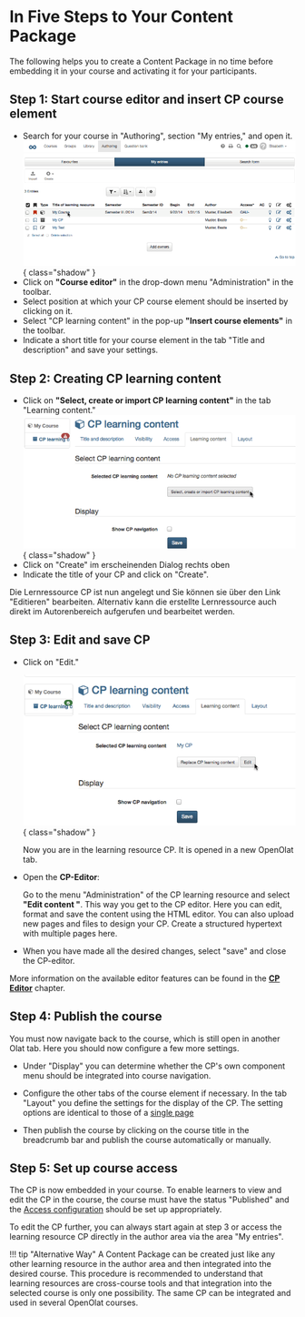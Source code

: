 # In Five Steps to Your Content Package

The following helps you to create a Content Package in no time before
embedding it in your course and activating it for your participants.

## Step 1: Start course editor and insert CP course element  

 - Search for your course in "Authoring", section "My entries," and open it.
![open-course](assets/opencourse.gif){ class="shadow" }
 - Click on **"Course editor"** in the drop-down menu "Administration" in the toolbar.  
 - Select position at which your CP course element should be inserted by clicking on it.  
 - Select "CP learning content" in the pop-up **"Insert course elements"** in the toolbar.  
 - Indicate a short title for your course element in the tab "Title and description" and save your settings.  
  
## Step 2: Creating CP learning content  

 - Click on **"Select, create or import CP learning content"** in the tab "Learning content."
![choose-content-package](assets/choosecp.gif){ class="shadow" }
 - Click on "Create" im erscheinenden Dialog rechts oben
 - Indicate the title of your CP and click on "Create".  
  
 Die Lernressource CP ist nun angelegt und Sie können sie über den Link "Editieren" bearbeiten. Alternativ kann die erstellte Lernressource auch direkt im Autorenbereich aufgerufen und bearbeitet werden. 

## Step 3: Edit and save CP  

 - Click on "Edit."
    
    ![edit-content-package](assets/editcp.gif){ class="shadow" }

     Now you are in the learning resource CP. It is opened in a new OpenOlat tab.

 - Open the **CP-Editor**:
 
    Go to the menu "Administration" of the CP learning resource and select **"Edit content "**. This way you get to the CP editor. Here you can edit, format and save the content using the HTML editor. You can also upload new pages and files to design your CP. Create a structured hypertext with multiple pages here.   
 
 - When you have made all the desired changes, select "save" and close the CP-editor. 

More information on the available editor features can be found in the **[CP Editor](../learningresources/CP_Editor.md)** chapter.

## Step 4: Publish the course

You must now navigate back to the course, which is still open in another Olat tab. Here you should now configure a few more settings.

- Under "Display" you can determine whether the CP's own component menu should be integrated into course navigation.

- Configure the other tabs of the course element if necessary.
In the tab "Layout" you define the settings for the display of the CP. The setting options are identical to those of a [single page](Course_Element_Single_Page.md)

- Then publish the course by clicking on the course title in the breadcrumb bar and publish the course automatically or manually.   

## Step 5: Set up course access   

The CP is now embedded in your course. 
To enable learners to view and edit the CP in the course, the course must have the status "Published" and the [Access configuration](../learningresources/Access_configuration.md) should be set up appropriately.

To edit the CP further, you can always start again at step 3 or access the learning resource CP directly in the author area via the area "My entries".



!!! tip "Alternative Way"
    A Content Package can be created just like any other learning resource in the author area and then integrated into the desired course. This procedure is recommended to understand that learning resources are cross-course tools and that integration into the selected course is only one possibility. The same CP can be integrated and used in several OpenOlat courses.
